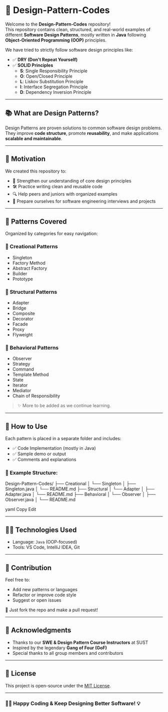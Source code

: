 # 🎯 Design-Pattern-Codes

Welcome to the **Design-Pattern-Codes** repository!  
This repository contains clean, structured, and real-world examples of different **Software Design Patterns**, mostly written in **Java** following **Object-Oriented Programming (OOP)** principles.

We have tried to strictly follow software design principles like:

- ✅ **DRY (Don't Repeat Yourself)**
- ✅ **SOLID Principles**
  - **S**: Single Responsibility Principle  
  - **O**: Open/Closed Principle  
  - **L**: Liskov Substitution Principle  
  - **I**: Interface Segregation Principle  
  - **D**: Dependency Inversion Principle  

---

## 📚 What are Design Patterns?

Design Patterns are proven solutions to common software design problems.  
They improve **code structure**, promote **reusability**, and make applications **scalable and maintainable**.

---

## 🧠 Motivation

We created this repository to:

- 📘 Strengthen our understanding of core design principles  
- 🛠️ Practice writing clean and reusable code  
- 🔍 Help peers and juniors with organized examples  
- 💼 Prepare ourselves for software engineering interviews and projects

---

## 🧱 Patterns Covered

Organized by categories for easy navigation:

### 🔁 Creational Patterns
- Singleton
- Factory Method
- Abstract Factory
- Builder
- Prototype

### 🔄 Structural Patterns
- Adapter
- Bridge
- Composite
- Decorator
- Facade
- Proxy
- Flyweight

### 🔁 Behavioral Patterns
- Observer
- Strategy
- Command
- Template Method
- State
- Iterator
- Mediator
- Chain of Responsibility

> ✨ More to be added as we continue learning.

---

## 🚀 How to Use

Each pattern is placed in a separate folder and includes:

- ✅ Code Implementation (mostly in Java)
- ✅ Sample demo or output
- ✅ Comments and explanations

### 📂 Example Structure:

Design-Pattern-Codes/
├── Creational
│ └── Singleton
│ ├── Singleton.java
│ └── README.md
├── Structural
│ └── Adapter
│ ├── Adapter.java
│ └── README.md
├── Behavioral
│ └── Observer
│ ├── Observer.java
│ └── README.md

yaml
Copy
Edit

---

## 🧑‍💻 Technologies Used

- Language: `Java` (OOP-focused)
- Tools: VS Code, IntelliJ IDEA, Git

---

## 🤝 Contribution

Feel free to:
- Add new patterns or languages
- Refactor or improve code style
- Suggest or open issues

📌 Just fork the repo and make a pull request!

---

## 🙏 Acknowledgments

- Thanks to our **SWE & Design Pattern Course Instructors** at SUST  
- Inspired by the legendary **Gang of Four (GoF)**  
- Special thanks to all group members and contributors

---

## 📌 License

This project is open-source under the [MIT License](LICENSE).

---

### 👨‍💻 Happy Coding & Keep Designing Better Software! 💡
